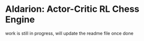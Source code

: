 # Aldarion: Actor-Critic RL Chess Engine

work is still in progress, will update the readme file once done
